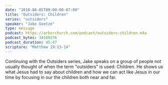 ```yaml
---
date: "2018-08-05T09:00:00-07:00"
title: "Outsiders: Children"
series: "outsiders"
speaker: "Jake Goetze"
type: message
podcast: https://arborchurch.com/podcast/outsiders-children.m4a
podcast_bytes: 34169376
podcast_duration: 45:47
scripture: "Matthew 19:13-14"
---
```

Continuing with the Outsiders series, Jake speaks on a group of people not usually thought of when the term "outsiders" is used: Children. He shows us what Jesus had to say about children and how we can act like Jesus in our time by focusing in our the children both near and far.
